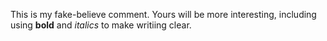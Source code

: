 This is my fake-believe comment. Yours will be more interesting, including using **bold** and *italics* to make writiing clear.

